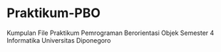 # Praktikum-PBO
Kumpulan File Praktikum Pemrograman Berorientasi Objek Semester 4 Informatika Universitas Diponegoro
